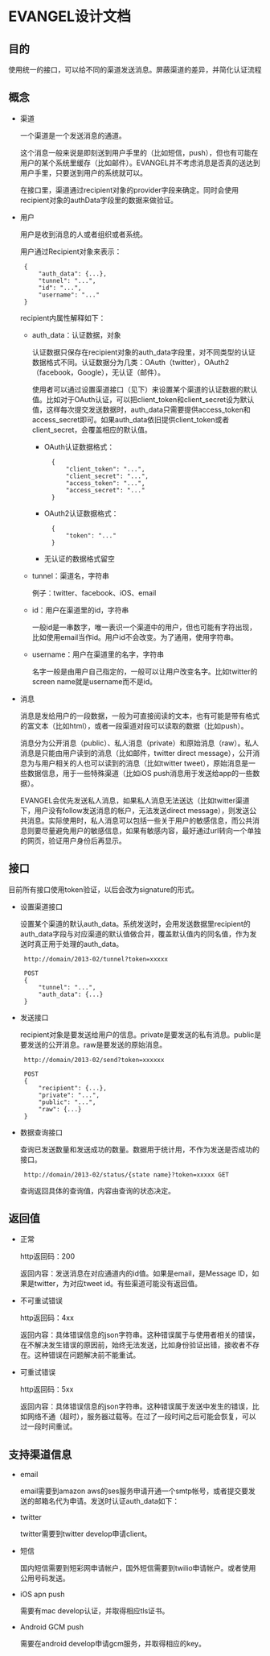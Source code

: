 EVANGEL设计文档
==============

目的
----

使用统一的接口，可以给不同的渠道发送消息。屏蔽渠道的差异，并简化认证流程

概念
----

 - 渠道

	一个渠道是一个发送消息的通道。

	这个消息一般来说是即刻送到用户手里的（比如短信，push），但也有可能在用户的某个系统里缓存（比如邮件）。EVANGEL并不考虑消息是否真的送达到用户手里，只要送到用户的系统就可以。

	在接口里，渠道通过recipient对象的provider字段来确定。同时会使用recipient对象的authData字段里的数据来做验证。

 - 用户

	用户是收到消息的人或者组织或者系统。

	用户通过Recipient对象来表示：

		{
			"auth_data": {...},
			"tunnel": "...",
			"id": "...",
			"username": "..."
		}

	recipient内属性解释如下：

  	- auth_data：认证数据，对象

		认证数据只保存在recipient对象的auth\_data字段里，对不同类型的认证数据格式不同。认证数据分为几类：OAuth（twitter），OAuth2（facebook，Google），无认证（邮件）。

		使用者可以通过设置渠道接口（见下）来设置某个渠道的认证数据的默认值。比如对于OAuth认证，可以把client\_token和client\_secret设为默认值，这样每次提交发送数据时，auth\_data只需要提供access\_token和access\_secret即可。如果auth\_data依旧提供client\_token或者client\_secret，会覆盖相应的默认值。

		- OAuth认证数据格式：

				{
					"client_token": "...",
					"client_secret": "...",
					"access_token": "...",
					"access_secret": "..."
				}

		- OAuth2认证数据格式：

				{
					"token": "..."
				}

		- 无认证的数据格式留空

	- tunnel：渠道名，字符串

		例子：twitter、facebook、iOS、email

	- id：用户在渠道里的id，字符串

		一般id是一串数字，唯一表识一个渠道中的用户，但也可能有字符出现，比如使用email当作id。用户id不会改变。为了通用，使用字符串。

	- username：用户在渠道里的名字，字符串

		名字一般是由用户自己指定的，一般可以让用户改变名字。比如twitter的screen name就是username而不是id。

 - 消息

	消息是发给用户的一段数据，一般为可直接阅读的文本，也有可能是带有格式的富文本（比如html），或者一段渠道对段可以读取的数据（比如push）。

	消息分为公开消息（public）、私人消息（private）和原始消息（raw）。私人消息是只能由用户读到的消息（比如邮件，twitter direct message），公开消息为与用户相关的人也可以读到的消息（比如twitter tweet），原始消息是一些数据信息，用于一些特殊渠道（比如iOS push消息用于发送给app的一些数据）。

	EVANGEL会优先发送私人消息，如果私人消息无法送达（比如twitter渠道下，用户没有follow发送消息的帐户，无法发送direct message），则发送公共消息。实际使用时，私人消息可以包括一些关于用户的敏感信息，而公共消息则要尽量避免用户的敏感信息，如果有敏感内容，最好通过url转向一个单独的网页，验证用户身份后再显示。

接口
----

目前所有接口使用token验证，以后会改为signature的形式。

 - 设置渠道接口

 	设置某个渠道的默认auth_data。系统发送时，会用发送数据里recipient的auth\_data字段与对应渠道的默认值做合并，覆盖默认值内的同名值，作为发送时真正用于处理的auth\_data。

	 	http://domain/2013-02/tunnel?token=xxxxx

	 	POST
	 	{
	 		"tunnel": "...",
	 		"auth_data": {...}
	 	}
	 	

 - 发送接口

	recipient对象是要发送给用户的信息。private是要发送的私有消息。public是要发送的公开消息。raw是要发送的原始消息。

		http://domain/2013-02/send?token=xxxxxx

		POST
		{
			"recipient": {...},
			"private": "...",
			"public": "...",
			"raw": {...}
		}

 - 数据查询接口

 	查询已发送数量和发送成功的数量。数据用于统计用，不作为发送是否成功的接口。

 	 	http://domain/2013-02/status/{state name}?token=xxxxx GET

 	查询返回具体的查询值，内容由查询的状态决定。

返回值
------

 - 正常

 	http返回码：200

 	返回内容：发送消息在对应通道内的id值。如果是email，是Message ID，如果是twitter，为对应tweet id。有些渠道可能没有返回值。

 - 不可重试错误

	http返回码：4xx

	返回内容：具体错误信息的json字符串。这种错误属于与使用者相关的错误，在不解决发生错误的原因前，始终无法发送，比如身份验证出错，接收者不存在。这种错误在问题解决前不能重试。

 - 可重试错误

	http返回码：5xx

	返回内容：具体错误信息的json字符串。这种错误属于发送中发生的错误，比如网络不通（超时），服务器过载等。在过了一段时间之后可能会恢复，可以过一段时间重试。

支持渠道信息
-----------

 - email

	email需要到amazon aws的ses服务申请开通一个smtp帐号，或者提交要发送的邮箱名代为申请。发送时认证auth\_data如下：

 - twitter

	twitter需要到twitter develop申请client。

 - 短信

 	国内短信需要到短彩网申请帐户，国外短信需要到twilio申请帐户。或者使用公用号码发送。

 - iOS apn push

 	需要有mac develop认证，并取得相应tls证书。

 - Android GCM push

 	需要在android develop申请gcm服务，并取得相应的key。